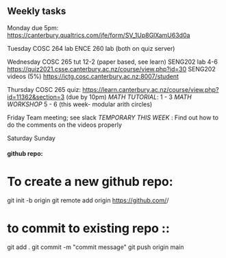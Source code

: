
## Weekly tasks

Monday
due 5pm: https://canterbury.qualtrics.com/jfe/form/SV_1Up8GlXamU63d0a


Tuesday
COSC 264 lab
ENCE 260 lab   (both on quiz server)


Wednesday
COSC 265 tut 12-2  (paper based, see learn)
SENG202 lab 4-6 https://quiz2021.csse.canterbury.ac.nz/course/view.php?id=30
SENG202 videos (5%)  https://ictg.cosc.canterbury.ac.nz:8007/student


Thursday
COSC 265 quiz: https://learn.canterbury.ac.nz/course/view.php?id=11362&section=3
(due by 10pm)
*MATH TUTORIAL*:  1 - 3
*MATH WORKSHOP*  5 - 6 (this week- modular arith circles)


Friday
Team meeting; see slack
*TEMPORARY THIS WEEK* : Find out how to do the comments on the videos properly

Saturday
Sunday














#### github repo:

#  To create a new github repo:


git init -b origin
git remote add origin https://github.com/<github-username>/<repo-name>


# to commit to existing repo :: 

git add .
git commit -m "commit message"
git push origin main

